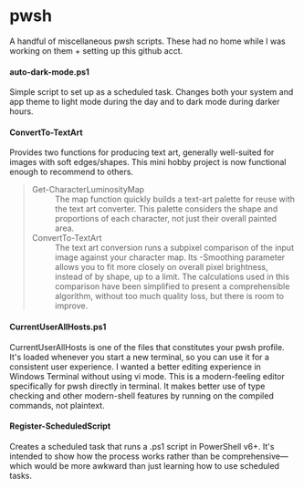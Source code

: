 # pwsh
A handful of miscellaneous pwsh scripts.
These had no home while I was working on them + setting up this github acct.

#### auto-dark-mode.ps1
Simple script to set up as a scheduled task.
Changes both your system and app theme to light mode during the day and to dark mode during darker hours.

#### ConvertTo-TextArt
Provides two functions for producing text art, generally well-suited for images with soft edges/shapes.
This mini hobby project is now functional enough to recommend to others.

<blockquote>
<dl>

  <dt>Get-CharacterLuminosityMap</dt>
  <dd>
The map function quickly builds a text-art palette for reuse with the text art converter.
This palette considers the shape and proportions of each character, not just their overall painted area.
  </dd>
  
  <dt>ConvertTo-TextArt</dt>
  <dd>
The text art conversion runs a subpixel comparison of the input image against your character map.
Its -Smoothing parameter allows you to fit more closely on overall pixel brightness, instead of by shape, up to a limit.
The calculations used in this comparison have been simplified to present a comprehensible algorithm, without too much quality loss, but there is room to improve.
  </dd>
  
</dl>
</blockquote>

#### CurrentUserAllHosts.ps1
CurrentUserAllHosts is one of the files that constitutes your pwsh profile.
It's loaded whenever you start a new terminal, so you can use it for a consistent user experience.
I wanted a better editing experience in Windows Terminal without using vi mode.
This is a modern-feeling editor specifically for pwsh directly in terminal.
It makes better use of type checking and other modern-shell features by running on the compiled commands, not plaintext.

#### Register-ScheduledScript
Creates a scheduled task that runs a .ps1 script in PowerShell v6+.
It's intended to show how the process works rather than be comprehensive—which would be more awkward than just learning how to use scheduled tasks.
